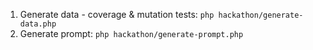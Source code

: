 1. Generate data - coverage & mutation tests: `php hackathon/generate-data.php`
2. Generate prompt: `php hackathon/generate-prompt.php`